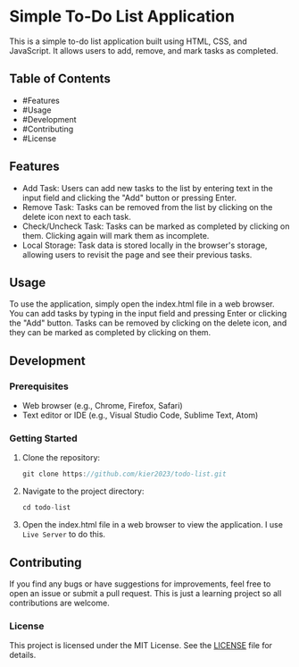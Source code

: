 # Simple To-Do List Application
This is a simple to-do list application built using HTML, CSS, and JavaScript. It allows users to add, remove, and mark tasks as completed.

## Table of Contents
- #Features
- #Usage
- #Development
- #Contributing
- #License

## Features
- Add Task: Users can add new tasks to the list by entering text in the input field and clicking the "Add" button or pressing Enter.
- Remove Task: Tasks can be removed from the list by clicking on the delete icon next to each task.
- Check/Uncheck Task: Tasks can be marked as completed by clicking on them. Clicking again will mark them as incomplete.
- Local Storage: Task data is stored locally in the browser's storage, allowing users to revisit the page and see their previous tasks.

## Usage
To use the application, simply open the index.html file in a web browser. You can add tasks by typing in the input field and pressing Enter or clicking the "Add" button. Tasks can be removed by clicking on the delete icon, and they can be marked as completed by clicking on them.

## Development
### Prerequisites
- Web browser (e.g., Chrome, Firefox, Safari)
- Text editor or IDE (e.g., Visual Studio Code, Sublime Text, Atom)

### Getting Started
1. Clone the repository:
    ```js
    git clone https://github.com/kier2023/todo-list.git
    ```
2. Navigate to the project directory:
    ```js
    cd todo-list
    ```
3. Open the index.html file in a web browser to view the application. I use `Live Server` to do this.

## Contributing
If you find any bugs or have suggestions for improvements, feel free to open an issue or submit a pull request.
This is just a learning project so all contributions are welcome.

### License
This project is licensed under the MIT License. See the [LICENSE](LICENSE.txt) file for details.
